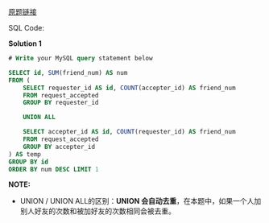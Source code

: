 [原题链接](https://leetcode-cn.com/problems/friend-requests-ii-who-has-the-most-friends/)

SQL Code:

**Solution 1**

```sql
# Write your MySQL query statement below

SELECT id, SUM(friend_num) AS num
FROM (
    SELECT requester_id AS id, COUNT(accepter_id) AS friend_num
    FROM request_accepted
    GROUP BY requester_id

    UNION ALL

    SELECT accepter_id AS id, COUNT(requester_id) AS friend_num
    FROM request_accepted
    GROUP BY accepter_id
) AS temp
GROUP BY id
ORDER BY num DESC LIMIT 1
```

**NOTE:**

- UNION / UNION ALL的区别：**UNION 会自动去重**，在本题中，如果一个人加别人好友的次数和被加好友的次数相同会被去重。
